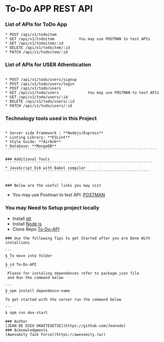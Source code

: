 # To-Do APP REST API

 ### List of APIs for ToDo App
 ```````````````````````````````````````````````````````````````````````
* POST /api/v1/todoitem
* GET /api/v1/todoitem           You may use POSTMAN to test APIs
* GET /api/v1/todoitem/:id     
* DELETE /api/v1/todoitem/:id
* PATCH /api/v1/todoitem/:id
````````````````````````````````````````````````````````````````````````
 
 ### List of APIs for USER Athentication
 `````````````````````````````````````````````````````````````````````

* POST /api/v1/todo/users/signup
* POST /api/v1/todo/users/login
* POST /api/v1/todo/users
* GET /api/v1/todo/users             You may use POSTMAN to test APIs
* GET /api/v1/todo/users/:id
* DELETE /api/v1/todo/users/:id
* PATCH /api/v1/todo/users/:id
```````````````````````````````````````````````````````````````````````


### Technology tools used in this Project
`````````````````````````````````````````````````````````````````````

* Server side Framework : **Nodejs/Express**
* Linting Library: **ESLint**
* Style Guide: **Airbnb**
* Database: **MongoDB**
````````````````````````````````````````````````````````````````````

### Additional Tools
``````````````````````````````````````````````````````````````````
* JavaScript Es6 with Babel compiler
````````````````````````````````````````````````````````````````` 


### Below are the useful links you may vist
``````````````````````````````````````````````````````````````````````
* You may use Postman to test API: [POSTMAN](https://www.getpostman.com/)
### You may Need to Setup project locally 
* Install [git](https://git-scm.com/downloads)
* Install [Node js](https://nodejs.org/en/)
* Clone Repo [To-Do-API](https://github.com/Jeanndo/To-Do-API)
`````````````````````````````````````````````````````````````````````````
### Use the following Tips to get Started after you are Done With installions

```
$ To move into folder
```
$ cd To-Do-API
```
 Please for instaling dependences refer to package.json file
 and Run the command below

```
$ npm install dependence-name
```
To get started with the server run the command below

```
$ npm run dev-start

### Author
[JEAN DE DIEU UKWITEGETSE](https://github.com/Jeanndo)
### Acknowledgments
[Awesomity Task Force](https://awesomity.rw/)
